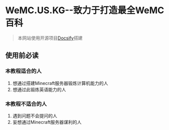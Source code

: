 # WeMC.US.KG--致力于打造最全WeMC百科

> 本网站使用开源项目[Docsify](https://github.com/docsifyjs/docsify/)搭建

## 使用前必读
### 本教程适合的人
1. 想通过搭建Minecraft服务器锻炼计算机能力的人
2. 想通过此锻炼英语能力的人

### 本教程不适合的人
1. 遇到问题不会提问的人
2. 妄想通过Minecraft服务器谋利的人